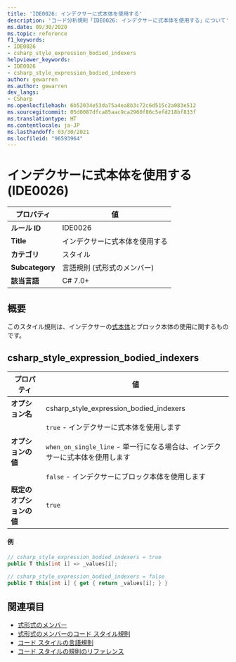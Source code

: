 ```yaml
---
title: 'IDE0026: インデクサーに式本体を使用する'
description: 'コード分析規則「IDE0026: インデクサーに式本体を使用する」について'
ms.date: 09/30/2020
ms.topic: reference
f1_keywords:
- IDE0026
- csharp_style_expression_bodied_indexers
helpviewer_keywords:
- IDE0026
- csharp_style_expression_bodied_indexers
author: gewarren
ms.author: gewarren
dev_langs:
- CSharp
ms.openlocfilehash: 6b52034e53da75a4ea8b3c72c6d515c2a083e512
ms.sourcegitcommit: 05d0087dfca85aac9ca2960f86c5efd218bf833f
ms.translationtype: HT
ms.contentlocale: ja-JP
ms.lasthandoff: 03/30/2021
ms.locfileid: "96593964"
---
```

# <a name="use-expression-body-for-indexers-ide0026"></a>インデクサーに式本体を使用する (IDE0026)

|プロパティ|値|
|-|-|
| **ルール ID** | IDE0026 |
| **Title** | インデクサーに式本体を使用する |
| **カテゴリ** | スタイル |
| **Subcategory** | 言語規則 (式形式のメンバー) |
| **該当言語** | C# 7.0+ |

## <a name="overview"></a>概要

このスタイル規則は、インデクサーの[式本体](../../../csharp/programming-guide/statements-expressions-operators/expression-bodied-members.md)とブロック本体の使用に関するものです。

## <a name="csharp_style_expression_bodied_indexers"></a>csharp_style_expression_bodied_indexers

|プロパティ|値|
|-|-|
| **オプション名** | csharp_style_expression_bodied_indexers
| **オプションの値** | `true` - インデクサーに式本体を使用します<br /><br />`when_on_single_line` - 単一行になる場合は、インデクサーに式本体を使用します<br /><br />`false` - インデクサーにブロック本体を使用します |
| **既定のオプションの値** | `true` |

#### <a name="example"></a>例

```csharp
// csharp_style_expression_bodied_indexers = true
public T this[int i] => _values[i];

// csharp_style_expression_bodied_indexers = false
public T this[int i] { get { return _values[i]; } }
```

## <a name="see-also"></a>関連項目

- [式形式のメンバー](../../../csharp/programming-guide/statements-expressions-operators/expression-bodied-members.md)
- [式形式のメンバーのコード スタイル規則](expression-bodied-members.md)
- [コード スタイルの言語規則](language-rules.md)
- [コード スタイルの規則のリファレンス](index.md)
